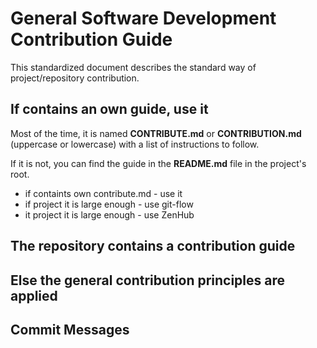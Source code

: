 # General Software Development Contribution Guide

This standardized document describes the standard way of project/repository contribution.

## If contains an own guide, use it

Most of the time, it is named **CONTRIBUTE.md** or **CONTRIBUTION.md** (uppercase or lowercase) with a list of
instructions to follow.

If it is not, you can find the guide in the **README.md** file in the project's root.

- if containts own contribute.md - use it
- if project it is large enough - use git-flow
- it project it is large enough - use ZenHub

## The repository contains a contribution guide

## Else the general contribution principles are applied

## Commit Messages

